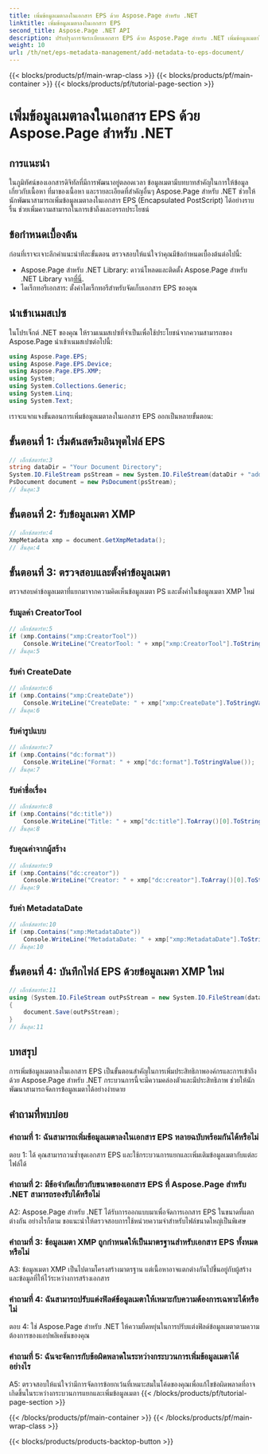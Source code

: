 ```yaml
---
title: เพิ่มข้อมูลเมตาลงในเอกสาร EPS ด้วย Aspose.Page สำหรับ .NET
linktitle: เพิ่มข้อมูลเมตาลงในเอกสาร EPS
second_title: Aspose.Page .NET API
description: ปรับปรุงการจัดระเบียบเอกสาร EPS ด้วย Aspose.Page สำหรับ .NET เพิ่มข้อมูลเมตาได้อย่างง่ายดายเพื่อปรับปรุงการเข้าถึงและการเรียกข้อมูล
weight: 10
url: /th/net/eps-metadata-management/add-metadata-to-eps-document/
---
```


{{< blocks/products/pf/main-wrap-class >}}
{{< blocks/products/pf/main-container >}}
{{< blocks/products/pf/tutorial-page-section >}}

# เพิ่มข้อมูลเมตาลงในเอกสาร EPS ด้วย Aspose.Page สำหรับ .NET

## การแนะนำ

ในภูมิทัศน์ของเอกสารดิจิทัลที่มีการพัฒนาอยู่ตลอดเวลา ข้อมูลเมตามีบทบาทสำคัญในการให้ข้อมูลเกี่ยวกับเนื้อหา ที่มาของเนื้อหา และรายละเอียดที่สำคัญอื่นๆ Aspose.Page สำหรับ .NET ช่วยให้นักพัฒนาสามารถเพิ่มข้อมูลเมตาลงในเอกสาร EPS (Encapsulated PostScript) ได้อย่างราบรื่น ช่วยเพิ่มความสามารถในการเข้าถึงและอรรถประโยชน์

## ข้อกำหนดเบื้องต้น

ก่อนที่เราจะเจาะลึกคำแนะนำทีละขั้นตอน ตรวจสอบให้แน่ใจว่าคุณมีข้อกำหนดเบื้องต้นต่อไปนี้:

-  Aspose.Page สำหรับ .NET Library: ดาวน์โหลดและติดตั้ง Aspose.Page สำหรับ .NET Library จาก[ที่นี่](https://releases.aspose.com/page/net/).
- ไดเร็กทอรีเอกสาร: ตั้งค่าไดเร็กทอรีสำหรับจัดเก็บเอกสาร EPS ของคุณ

## นำเข้าเนมสเปซ

ในโปรเจ็กต์ .NET ของคุณ ให้รวมเนมสเปซที่จำเป็นเพื่อใช้ประโยชน์จากความสามารถของ Aspose.Page นำเข้าเนมสเปซต่อไปนี้:

```csharp
using Aspose.Page.EPS;
using Aspose.Page.EPS.Device;
using Aspose.Page.EPS.XMP;
using System;
using System.Collections.Generic;
using System.Linq;
using System.Text;
```

เราจะแจกแจงขั้นตอนการเพิ่มข้อมูลเมตาลงในเอกสาร EPS ออกเป็นหลายขั้นตอน:

## ขั้นตอนที่ 1: เริ่มต้นสตรีมอินพุตไฟล์ EPS

```csharp
// เอ็กซ์สตาร์ท:3
string dataDir = "Your Document Directory";
System.IO.FileStream psStream = new System.IO.FileStream(dataDir + "add_input.eps", System.IO.FileMode.Open, System.IO.FileAccess.Read);
PsDocument document = new PsDocument(psStream);
// สิ้นสุด:3
```

## ขั้นตอนที่ 2: รับข้อมูลเมตา XMP

```csharp
// เอ็กซ์สตาร์ท:4
XmpMetadata xmp = document.GetXmpMetadata();
// สิ้นสุด:4
```

## ขั้นตอนที่ 3: ตรวจสอบและตั้งค่าข้อมูลเมตา

ตรวจสอบค่าข้อมูลเมตาที่แยกมาจากความคิดเห็นข้อมูลเมตา PS และตั้งค่าในข้อมูลเมตา XMP ใหม่

### รับมูลค่า CreatorTool

```csharp
// เอ็กซ์สตาร์ท:5
if (xmp.Contains("xmp:CreatorTool"))
    Console.WriteLine("CreatorTool: " + xmp["xmp:CreatorTool"].ToStringValue());
// สิ้นสุด:5
```

### รับค่า CreateDate

```csharp
// เอ็กซ์สตาร์ท:6
if (xmp.Contains("xmp:CreateDate"))
    Console.WriteLine("CreateDate: " + xmp["xmp:CreateDate"].ToStringValue());
// สิ้นสุด:6
```

### รับค่ารูปแบบ

```csharp
// เอ็กซ์สตาร์ท:7
if (xmp.Contains("dc:format"))
    Console.WriteLine("Format: " + xmp["dc:format"].ToStringValue());
// สิ้นสุด:7
```

### รับค่าชื่อเรื่อง

```csharp
// เอ็กซ์สตาร์ท:8
if (xmp.Contains("dc:title"))
    Console.WriteLine("Title: " + xmp["dc:title"].ToArray()[0].ToStringValue());
// สิ้นสุด:8
```

### รับคุณค่าจากผู้สร้าง

```csharp
// เอ็กซ์สตาร์ท:9
if (xmp.Contains("dc:creator"))
    Console.WriteLine("Creator: " + xmp["dc:creator"].ToArray()[0].ToStringValue());
// สิ้นสุด:9
```

### รับค่า MetadataDate

```csharp
// เอ็กซ์สตาร์ท:10
if (xmp.Contains("xmp:MetadataDate"))
    Console.WriteLine("MetadataDate: " + xmp["xmp:MetadataDate"].ToStringValue());
// สิ้นสุด:10
```

## ขั้นตอนที่ 4: บันทึกไฟล์ EPS ด้วยข้อมูลเมตา XMP ใหม่

```csharp
// เอ็กซ์สตาร์ท:11
using (System.IO.FileStream outPsStream = new System.IO.FileStream(dataDir + "add_output.eps", System.IO.FileMode.Create, System.IO.FileAccess.Write))
{
    document.Save(outPsStream);
}
// สิ้นสุด:11
```

## บทสรุป

การเพิ่มข้อมูลเมตาลงในเอกสาร EPS เป็นขั้นตอนสำคัญในการเพิ่มประสิทธิภาพองค์กรและการเข้าถึง ด้วย Aspose.Page สำหรับ .NET กระบวนการนี้จะมีความคล่องตัวและมีประสิทธิภาพ ช่วยให้นักพัฒนาสามารถจัดการข้อมูลเมตาได้อย่างง่ายดาย

## คำถามที่พบบ่อย

### คำถามที่ 1: ฉันสามารถเพิ่มข้อมูลเมตาลงในเอกสาร EPS หลายฉบับพร้อมกันได้หรือไม่

ตอบ 1: ได้ คุณสามารถวนซ้ำชุดเอกสาร EPS และใช้กระบวนการแยกและเพิ่มเติมข้อมูลเมตากับแต่ละไฟล์ได้

### คำถามที่ 2: มีข้อจำกัดเกี่ยวกับขนาดของเอกสาร EPS ที่ Aspose.Page สำหรับ .NET สามารถรองรับได้หรือไม่

A2: Aspose.Page สำหรับ .NET ได้รับการออกแบบมาเพื่อจัดการเอกสาร EPS ในขนาดที่แตกต่างกัน อย่างไรก็ตาม ขอแนะนำให้ตรวจสอบการใช้หน่วยความจำสำหรับไฟล์ขนาดใหญ่เป็นพิเศษ

### คำถามที่ 3: ข้อมูลเมตา XMP ถูกกำหนดให้เป็นมาตรฐานสำหรับเอกสาร EPS ทั้งหมดหรือไม่

A3: ข้อมูลเมตา XMP เป็นไปตามโครงสร้างมาตรฐาน แต่เนื้อหาอาจแตกต่างกันไปขึ้นอยู่กับผู้สร้างและข้อมูลที่ให้ไว้ระหว่างการสร้างเอกสาร

### คำถามที่ 4: ฉันสามารถปรับแต่งฟิลด์ข้อมูลเมตาให้เหมาะกับความต้องการเฉพาะได้หรือไม่

ตอบ 4: ใช่ Aspose.Page สำหรับ .NET ให้ความยืดหยุ่นในการปรับแต่งฟิลด์ข้อมูลเมตาตามความต้องการของแอปพลิเคชันของคุณ

### คำถามที่ 5: ฉันจะจัดการกับข้อผิดพลาดในระหว่างกระบวนการเพิ่มข้อมูลเมตาได้อย่างไร

A5: ตรวจสอบให้แน่ใจว่ามีการจัดการข้อยกเว้นที่เหมาะสมในโค้ดของคุณเพื่อแก้ไขข้อผิดพลาดที่อาจเกิดขึ้นในระหว่างกระบวนการแยกและเพิ่มข้อมูลเมตา
{{< /blocks/products/pf/tutorial-page-section >}}

{{< /blocks/products/pf/main-container >}}
{{< /blocks/products/pf/main-wrap-class >}}

{{< blocks/products/products-backtop-button >}}
